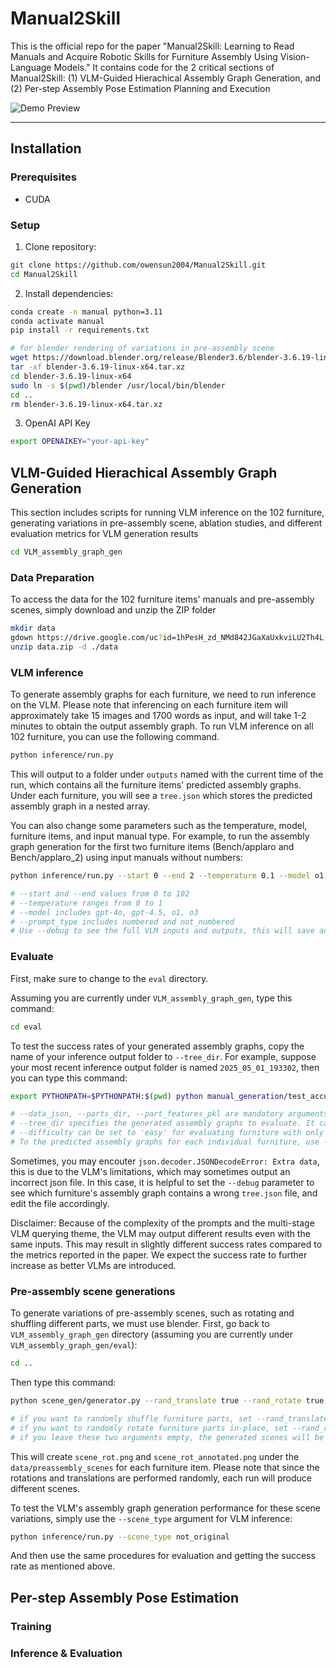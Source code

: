 # Manual2Skill

This is the official repo for the paper "Manual2Skill: Learning to Read Manuals and Acquire Robotic Skills for Furniture Assembly Using Vision-Language Models."
It contains code for the 2 critical sections of Manual2Skill: (1) VLM-Guided Hierachical Assembly Graph Generation, and (2) Per-step Assembly Pose Estimation
Planning and Execution

![Demo Preview](assets/demo.gif) <!-- Replace with actual image path -->

---
## Installation

### Prerequisites
- CUDA

### Setup
1. Clone repository:
  ```bash
  git clone https://github.com/owensun2004/Manual2Skill.git
  cd Manual2Skill
  ```

2. Install dependencies:
```bash
conda create -n manual python=3.11
conda activate manual
pip install -r requirements.txt

# for blender rendering of variations in pre-assembly scene
wget https://download.blender.org/release/Blender3.6/blender-3.6.19-linux-x64.tar.xz
tar -xf blender-3.6.19-linux-x64.tar.xz
cd blender-3.6.19-linux-x64
sudo ln -s $(pwd)/blender /usr/local/bin/blender
cd ..
rm blender-3.6.19-linux-x64.tar.xz
```

3. OpenAI API Key
```bash
export OPENAIKEY="your-api-key"
```

## VLM-Guided Hierachical Assembly Graph Generation
This section includes scripts for running VLM inference on the 102 furniture, generating variations in pre-assembly scene, ablation studies, and different evaluation metrics for VLM generation results

```bash
cd VLM_assembly_graph_gen
```

### Data Preparation
To access the data for the 102 furniture items' manuals and pre-assembly scenes, simply download and unzip the ZIP folder
```bash
mkdir data
gdown https://drive.google.com/uc?id=1hPesH_zd_NMd842JGaXaUxkviLU2Th4L
unzip data.zip -d ./data
```

### VLM inference
To generate assembly graphs for each furniture, we need to run inference on the VLM. Please note that inferencing on each furniture item will approximately take 15 images and 1700 words as input, and will take 1-2 minutes to obtain the output assembly graph. To run VLM inference on all 102 furniture, you can use the following command. 
```bash
python inference/run.py 
```
This will output to a folder under `outputs` named with the current time of the run, which contains all the furniture items' predicted assembly graphs. Under each furniture, you will see a `tree.json` which stores the predicted assembly graph in a nested array.

You can also change some parameters such as the temperature, model, furniture items, and input manual type. For example, to run the assembly graph generation for the first two furniture items (Bench/applaro and Bench/applaro_2) using input manuals without numbers:

```bash
python inference/run.py --start 0 --end 2 --temperature 0.1 --model o1 --prompt_type not_numbered --debug

# --start and --end values from 0 to 102
# --temperature ranges from 0 to 1
# --model includes gpt-4o, gpt-4.5, o1, o3
# --prompt_type includes numbered and not_numbered
# Use --debug to see the full VLM inputs and outputs, this will save additional .txt and .json files for each stage of each furniture under the output folder of the current run
```

### Evaluate
First, make sure to change to the `eval` directory.

Assuming you are currently under `VLM_assembly_graph_gen`, type this command:
```bash
cd eval
```

To test the success rates of your generated assembly graphs, copy the name of your inference output folder to `--tree_dir`. For example, suppose your most recent inference output folder is named `2025_05_01_193302`, then you can type this command:
```bash
export PYTHONPATH=$PYTHONPATH:$(pwd) python manual_generation/test_accuracy.py --data_json ../data/main_data.json --parts_dir ../data/parts --part_features_pkl resources/features_dgcnn_1024_102.pkl --tree_dir 2025_05_01_193302

# --data_json, --parts_dir, --part_features_pkl are mandatory arguments
# --tree_dir specifies the generated assembly graphs to evaluate. It can be set to ours (which evaluates the assembly graph results reported in the paper's Table I), 'singlestep', 'geocluster' (which are the baselines), or the name of your custom generated assembly graph folder.
# --difficulty can be set to 'easy' for evaluating furniture with only 2-4 parts, 'medium' for 5-6 parts, 'hard' for 7-8 parts, 'impossible' for 9-19 parts, and 'all' for 2-19 parts
# To the predicted assembly graphs for each individual furniture, use --debug
```

Sometimes, you may encouter `json.decoder.JSONDecodeError: Extra data`, this is due to the VLM's limitations, which may sometimes output an incorrect json file. In this case, it is helpful to set the `--debug` parameter to see which furniture's assembly graph contains a wrong `tree.json` file, and edit the file accordingly.

Disclaimer: Because of the complexity of the prompts and the multi-stage VLM querying theme, the VLM may output different results even with the same inputs. This may result in slightly different success rates compared to the metrics reported in the paper. We expect the success rate to further increase as better VLMs are introduced.
### Pre-assembly scene generations
To generate variations of pre-assembly scenes, such as rotating and shuffling different parts, we must use blender. First, go back to `VLM_assembly_graph_gen` directory (assuming you are currently under `VLM_assembly_graph_gen/eval`):
```bash
cd ..
```

Then type this command:
```bash
python scene_gen/generator.py --rand_translate true --rand_rotate true

# if you want to randomly shuffle furniture parts, set --rand_translate true
# if you want to randomly rotate furniture parts in-place, set --rand_rotate true
# if you leave these two arguments empty, the generated scenes will be the same as the original scene_annotated.png provided in the data/preassembly_scenes folder
```

This will create `scene_rot.png` and `scene_rot_annotated.png` under the `data/preassembly_scenes` for each furniture item. Please note that since the rotations and translations are performed randomly, each run will produce different scenes.

To test the VLM's assembly graph generation performance for these scene variations, simply use the `--scene_type` argument for VLM inference:
```bash
python inference/run.py --scene_type not_original
```
And then use the same procedures for evaluation and getting the success rate as mentioned above.

## Per-step Assembly Pose Estimation

### Training

### Inference & Evaluation






